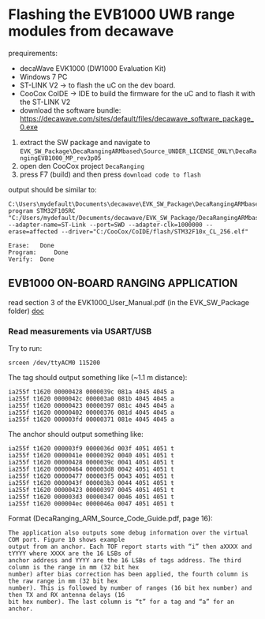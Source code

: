 # Flashing the EVB1000 UWB range modules from decawave

prequirements:
* decaWave EVK1000 (DW1000 Evaluation Kit)
* Windows 7 PC
* ST-LINK V2 -> to flash the uC on the dev board.
* CooCox CoIDE -> IDE to build the firmware for the uC and to flash it with the ST-LINK V2
* download the software bundle: https://decawave.com/sites/default/files/decawave_software_package_0.exe

1. extract the SW package and navigate to `EVK_SW_Package\DecaRangingARMbased\Source_UNDER_LICENSE_ONLY\DecaRangingEVB1000_MP_rev3p05`
2. open den CooCox project `DecaRanging`
3. press F7 (build) and then press `download code to flash` 

output should be similar to: 
```
C:\Users\mydefault\Documents\decawave\EVK_SW_Package\DecaRangingARMbased\Source_UNDER_LICENSE_ONLY\DecaRangingEVB1000_MP_rev3p05>"C:/CooCox/CoIDE/bin\coflash.exe" program STM32F105RC "C:/Users/mydefault/Documents/decawave/EVK_SW_Package/DecaRangingARMbased/Source_UNDER_LICENSE_ONLY/DecaRangingEVB1000_MP_rev3p05/EVK1000/Debug/bin/EVK1000.bin" --adapter-name=ST-Link --port=SWD --adapter-clk=1000000 --erase=affected --driver="C:/CooCox/CoIDE/flash/STM32F10x_CL_256.elf"  

Erase:	 Done
Program:	 Done
Verify:	 Done
```

## EVB1000 ON-BOARD RANGING APPLICATION

read section 3 of the EVK1000_User_Manual.pdf (in the EVK_SW_Package folder)
[doc](https://www.decawave.com/sites/default/files/evk1000_user_manual_v1.12.pdf)


### Read measurements via USART/USB

Try to run:
```
srceen /dev/ttyACM0 115200
```

The tag should output something like (~1.1 m distance):
```
ia255f t1620 00000428 0000039c 081a 4045 4045 a
ia255f t1620 0000042c 000003a0 081b 4045 4045 a
ia255f t1620 00000423 00000397 081c 4045 4045 a
ia255f t1620 00000402 00000376 081d 4045 4045 a
ia255f t1620 000003fd 00000371 081e 4045 4045 a

```

The anchor should output something like:
```
ia255f t1620 000003f9 0000036d 003f 4051 4051 t
ia255f t1620 0000041e 00000392 0040 4051 4051 t
ia255f t1620 00000428 0000039c 0041 4051 4051 t
ia255f t1620 00000464 000003d8 0042 4051 4051 t
ia255f t1620 00000477 000003f5 0043 4051 4051 t
ia255f t1620 0000043f 000003b3 0044 4051 4051 t
ia255f t1620 00000423 00000397 0045 4051 4051 t
ia255f t1620 000003d3 00000347 0046 4051 4051 t
ia255f t1620 000004ec 0000046a 0047 4051 4051 t
```

Format (DecaRanging_ARM_Source_Code_Guide.pdf, page 16):
```
The application also outputs some debug information over the virtual COM port. Figure 10 shows example
output from an anchor. Each TOF report starts with “i” then aXXXX and tYYYY where XXXX are the 16 LSBs of
anchor address and YYYY are the 16 LSBs of tags address. The third column is the range in mm (32 bit hex
number) after bias correction has been applied, the fourth column is the raw range in mm (32 bit hex
number). This is followed by number of ranges (16 bit hex number) and then TX and RX antenna delays (16
bit hex number). The last column is “t” for a tag and “a” for an anchor.
```
